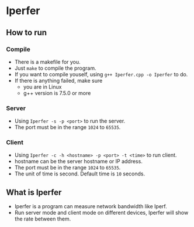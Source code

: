 # Iperfer

## How to run

### Compile

* There is a makefile for you.
* Just `make` to compile the program.
* If you want to compile youself, using `g++ Iperfer.cpp -o Iperfer` to do.
* If there is anything failed, make sure
  * you are in Linux
  * g++ version is 7.5.0 or more

### Server

* Using `Iperfer -s -p <port>` to run the server.
* The port must be in the range `1024` to `65535`.

### Client

* Using `Iperfer -c -h <hostname> -p <port> -t <time>` to run client.
* hostname can be the server hostname or IP address.
* The port must be in the range `1024` to `65535`.
* The unit of time is second. Default time is `10` seconds.

## What is Iperfer

* Iperfer is a program can measure network bandwidth like Iperf.
* Run server mode and client mode on different devices, Iperfer will show the rate between them.

